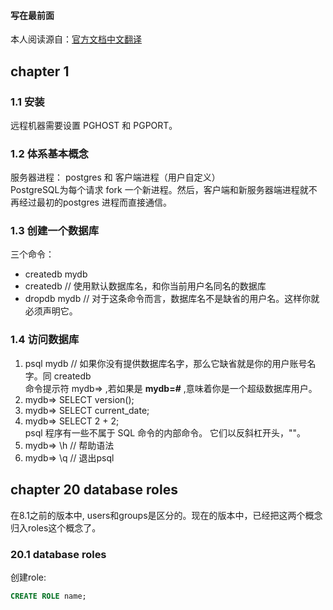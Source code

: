 #### 写在最前面
本人阅读源自：[官方文档中文翻译](http://wiki.postgresql.org/wiki/9.1%E6%96%87%E6%A1%A3%E7%BF%BB%E8%AF%91%E9%A1%B9%E7%9B%AE)

## chapter 1
### 1.1 安装
远程机器需要设置 PGHOST 和 PGPORT。
### 1.2 体系基本概念
服务器进程： postgres 和 客户端进程（用户自定义）  
PostgreSQL为每个请求 fork 一个新进程。然后，客户端和新服务器端进程就不再经过最初的postgres 进程而直接通信。

### 1.3 创建一个数据库
三个命令：  
* createdb mydb
* createdb  // 使用默认数据库名，和你当前用户名同名的数据库
* dropdb mydb  // 对于这条命令而言，数据库名不是缺省的用户名。这样你就必须声明它。  

### 1.4 访问数据库
1. psql mydb // 如果你没有提供数据库名字，那么它缺省就是你的用户账号名字。同 createdb  
命令提示符 mydb=> ,若如果是 **mydb=#** ,意味着你是一个超级数据库用户。  
2. mydb=> SELECT version();  
3. mydb=> SELECT current_date;  
4. mydb=> SELECT 2 + 2;  
psql 程序有一些不属于 SQL 命令的内部命令。 它们以反斜杠开头，"\"。  
5. mydb=> \h // 帮助语法
6. mydb=> \q // 退出psql

## chapter 20 database roles
在8.1之前的版本中, users和groups是区分的。现在的版本中，已经把这两个概念归入roles这个概念了。  
### 20.1 database roles
创建role:  
```sql
CREATE ROLE name;
```
